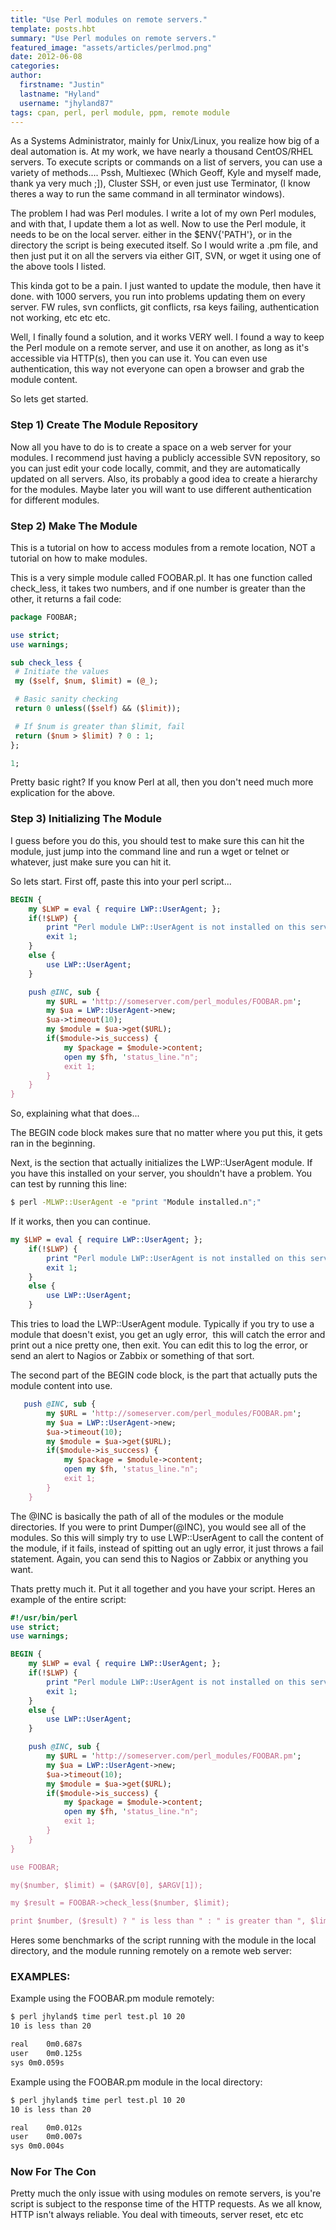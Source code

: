 ```yaml
---
title: "Use Perl modules on remote servers."
template: posts.hbt
summary: "Use Perl modules on remote servers."
featured_image: "assets/articles/perlmod.png"
date: 2012-06-08
categories:
author:
  firstname: "Justin"
  lastname: "Hyland"
  username: "jhyland87"
tags: cpan, perl, perl module, ppm, remote module
---
```

As a Systems Administrator, mainly for Unix/Linux, you realize how big of a deal automation is. At my work, we have nearly a thousand CentOS/RHEL servers. To execute scripts or commands on a list of servers, you can use a variety of methods.... Pssh, Multiexec (Which Geoff, Kyle and myself made, thank ya very much ;]), Cluster SSH, or even just use Terminator, (I know theres a way to run the same command in all terminator windows).

The problem I had was Perl modules. I write a lot of my own Perl modules, and with that, I update them a lot as well. Now to use the Perl module, it needs to be on the local server. either in the $ENV{'PATH'}, or in the directory the script is being executed itself. So I would write a .pm file, and then just put it on all the servers via either GIT, SVN, or wget it using one of the above tools I listed.

This kinda got to be a pain. I just wanted to update the module, then have it done. with 1000 servers, you run into problems updating them on every server. FW rules, svn conflicts, git conflicts, rsa keys failing, authentication not working, etc etc etc.

Well, I finally found a solution, and it works VERY well. I found a way to keep the Perl module on a remote server, and use it on another, as long as it's accessible via HTTP(s), then you can use it. You can even use authentication, this way not everyone can open a browser and grab the module content.

So lets get started.

### Step 1) Create The Module Repository
Now all you have to do is to create a space on a web server for your modules. I recommend just having a publicly accessible SVN repository, so you can just edit your code locally, commit, and they are automatically updated on all servers. Also, its probably a good idea to create a hierarchy for the modules. Maybe later you will want to use different authentication for different modules.
### Step 2) Make The Module
This is a tutorial on how to access modules from a remote location, NOT a tutorial on how to make modules.

This is a very simple module called FOOBAR.pl. It has one function called check_less, it takes two numbers, and if one number is greater than the other, it returns a fail code:

```perl
package FOOBAR;

use strict;
use warnings;

sub check_less {
 # Initiate the values
 my ($self, $num, $limit) = (@_);

 # Basic sanity checking
 return 0 unless(($self) && ($limit));

 # If $num is greater than $limit, fail
 return ($num > $limit) ? 0 : 1;
};

1;
```

Pretty basic right? If you know Perl at all, then you don't need much more explication for the above.

### Step 3) Initializing The Module
I guess before you do this, you should test to make sure this can hit the module, just jump into the command line and run a wget or telnet or whatever, just make sure you can hit it.

So lets start. First off, paste this into your perl script...

```perl
BEGIN {
    my $LWP = eval { require LWP::UserAgent; };
    if(!$LWP) {
        print "Perl module LWP::UserAgent is not installed on this server.n";
        exit 1;
    }
    else {
        use LWP::UserAgent;
    }

    push @INC, sub {
        my $URL = 'http://someserver.com/perl_modules/FOOBAR.pm';
        my $ua = LWP::UserAgent->new;
        $ua->timeout(10);
        my $module = $ua->get($URL);
        if($module->is_success) {
            my $package = $module->content;
            open my $fh, 'status_line."n";
            exit 1;
        }
    }
}
```

So, explaining what that does...

The BEGIN code block makes sure that no matter where you put this, it gets ran in the beginning.

Next, is the section that actually initializes the LWP::UserAgent module. If you have this installed on your server, you shouldn't have a problem. You can test by running this line:

```bash
$ perl -MLWP::UserAgent -e "print "Module installed.n";"
```

If it works, then you can continue.

```perl
my $LWP = eval { require LWP::UserAgent; };
    if(!$LWP) {
        print "Perl module LWP::UserAgent is not installed on this server.n";
        exit 1;
    }
    else {
        use LWP::UserAgent;
    }
```


This tries to load the LWP::UserAgent module. Typically if you try to use a module that doesn't exist, you get an ugly error,  this will catch the error and print out a nice pretty one, then exit. You can edit this to log the error, or send an alert to Nagios or Zabbix or something of that sort.

The second part of the BEGIN code block, is the part that actually puts the module content into use.

```perl
   push @INC, sub {
        my $URL = 'http://someserver.com/perl_modules/FOOBAR.pm';
        my $ua = LWP::UserAgent->new;
        $ua->timeout(10);
        my $module = $ua->get($URL);
        if($module->is_success) {
            my $package = $module->content;
            open my $fh, 'status_line."n";
            exit 1;
        }
    }
```


The @INC is basically the path of all of the modules or the module directories. If you were to print Dumper(@INC), you would see all of the modules. So this will simply try to use LWP::UserAgent to call the content of the module, if it fails, instead of spitting out an ugly error, it just throws a fail statement. Again, you can send this to Nagios or Zabbix or anything you want.

Thats pretty much it. Put it all together and you have your script. Heres an example of the entire script:

```perl
#!/usr/bin/perl
use strict;
use warnings;

BEGIN {
    my $LWP = eval { require LWP::UserAgent; };
    if(!$LWP) {
        print "Perl module LWP::UserAgent is not installed on this server, it must be installed to use the remote SAM modules.n";
        exit 1;
    }
    else {
        use LWP::UserAgent;
    }

    push @INC, sub {
        my $URL = 'http://someserver.com/perl_modules/FOOBAR.pm';
        my $ua = LWP::UserAgent->new;
        $ua->timeout(10);
        my $module = $ua->get($URL);
        if($module->is_success) {
            my $package = $module->content;
            open my $fh, 'status_line."n";
            exit 1;
        }
    }
}

use FOOBAR;

my($number, $limit) = ($ARGV[0], $ARGV[1]);

my $result = FOOBAR->check_less($number, $limit);

print $number, ($result) ? " is less than " : " is greater than ", $limit ."n";
```


Heres some benchmarks of the script running with the module in the local directory, and the module running remotely on a remote web server:

### EXAMPLES:
Example using the FOOBAR.pm module remotely:

```bash
$ perl jhyland$ time perl test.pl 10 20
10 is less than 20

real	0m0.687s
user	0m0.125s
sys	0m0.059s
```

Example using the FOOBAR.pm module in the local directory:

```bash
$ perl jhyland$ time perl test.pl 10 20
10 is less than 20

real	0m0.012s
user	0m0.007s
sys	0m0.004s
```

### Now For The Con
Pretty much the only issue with using modules on remote servers, is you're script is subject to the response time of the HTTP requests. As we all know, HTTP isn't always reliable. You deal with timeouts, server reset, etc etc
